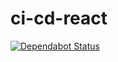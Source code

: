# ci-cd-react
[![Dependabot Status](https://api.dependabot.com/badges/status?host=github&repo=kcootedinh/ci-cd-react)](https://dependabot.com)
